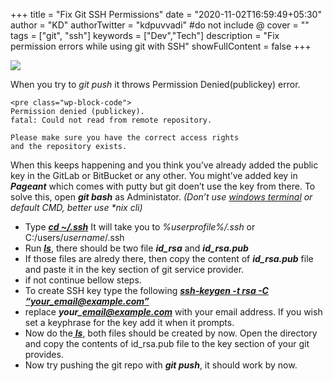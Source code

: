 +++
title = "Fix Git SSH Permissions"
date = "2020-11-02T16:59:49+05:30"
author = "KD"
authorTwitter = "kdpuvvadi" #do not include @
cover = ""
tags = ["git", "ssh"]
keywords = ["Dev","Tech"]
description = "Fix permission errors while using git with SSH"
showFullContent = false
+++

![](/image/gitlab-access-denied-publickey.jpg)

When you try to *git push* it throws Permission Denied(publickey) error.

```
<pre class="wp-block-code">
Permission denied (publickey).
fatal: Could not read from remote repository.

Please make sure you have the correct access rights
and the repository exists.
```

When this keeps happening and you think you’ve already added the public key in the GitLab or BitBucket or any other. You might’ve added key in ***Pageant*** which comes with putty but git doen’t use the key from there. To solve this, open ***git bash*** as Administator. *(Don’t use [windows terminal](https://kd.puvvadi.me/launch-windows-terminal-from-cmd/) or default CMD, better use \*nix cli)*

- Type **<span style="text-decoration: underline;">*cd ~/.ssh*</span>** It will take you to *%userprofile%/.ssh* or C:/users/*username*/.ssh
- Run *<span style="text-decoration: underline;">**ls**</span>*, there should be two file ***id\_rsa*** and ***id\_rsa.pub***
- If those files are alredy there, then copy the content of ***id\_rsa.pub*** file and paste it in the key section of git service provider.
- if not continue bellow steps.
- To create SSH key type the following ***<span style="text-decoration: underline;">ssh-keygen -t rsa -C “your\_email@example.com”</span>***
- replace ***your\_email@example.com*** with your email address. If you wish set a keyphrase for the key add it when it prompts.
- Now do the<span style="text-decoration: underline;"> ***ls***</span>, both files should be created by now. Open the directory and copy the contents of id\_rsa.pub file to the key section of your git provides.
- Now try pushing the git repo with ***git push***, it should work by now.